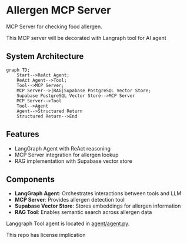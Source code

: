 # Allergen MCP Server
MCP Server for checking food allergen.

This MCP server will be decorated with Langraph tool for AI agent

## System Architecture

```mermaid
graph TD;
    Start-->ReAct Agent;
    ReAct Agent-->Tool;
    Tool-->MCP Server;
    MCP Server-->|RAG|Supabase PostgreSQL Vector Store;
    Supabase PostgreSQL Vector Store-->MCP Server
    MCP Server-->Tool
    Tool-->Agent
    Agent-->Structured Return
    Structured Return-->End
```

## Features
- LangGraph Agent with ReAct reasoning
- MCP Server integration for allergen lookup
- RAG implementation with Supabase vector store

## Components
- **LangGraph Agent**: Orchestrates interactions between tools and LLM
- **MCP Server**: Provides allergen detection tool 
- **Supabase Vector Store**: Stores embeddings for allergen information
- **RAG Tool**: Enables semantic search across allergen data

Langgraph Tool agent is located in [agent/agent.py](agent/agent.py).

This repo has license implication



